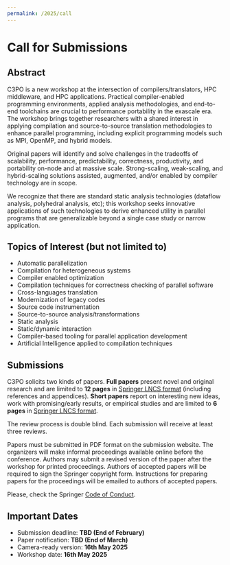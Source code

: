 ```yaml
---
permalink: /2025/call
---
```



<p></p>
<p></p>

# Call for Submissions


## Abstract
C3PO is a new workshop at the intersection of compilers/translators, HPC
middleware, and HPC applications. Practical compiler-enabled programming
environments, applied analysis methodologies, and end-to-end toolchains are
crucial to performance portability in the exascale era. The workshop brings
together researchers with a shared interest in applying compilation and
source-to-source translation methodologies to enhance parallel programming,
including explicit programming models such as MPI, OpenMP, and hybrid models.

Original papers will identify and solve challenges in the tradeoffs of
scalability, performance, predictability, correctness, productivity, and
portability on-node and at massive scale. Strong-scaling, weak-scaling, and
hybrid-scaling solutions assisted, augmented, and/or enabled by compiler
technology are in scope.

We recognize that there are standard static analysis technologies (dataflow
analysis, polyhedral analysis, etc); this workshop seeks innovative
applications of such technologies to derive enhanced utility in parallel
programs that are generalizable beyond a single case study or narrow
application.

## Topics of Interest (but not limited to)
- Automatic parallelization
- Compilation for heterogeneous systems
- Compiler enabled optimization
- Compilation techniques for correctness checking of parallel software
- Cross-languages translation
- Modernization of legacy codes
- Source code instrumentation
- Source-to-source analysis/transformations
- Static analysis
- Static/dynamic interaction
- Compiler-based tooling for parallel application development 
- Artificial Intelligence applied to compilation techniques 

<!-- - Compiler-based tooling for parallel application development -->

## Submissions

C3PO solicits two kinds of papers. **Full papers** present novel and original
research and are limited to **12 pages** in <a href="https://www.springer.com/gp/computer-science/lncs/conference-proceedings-guidelines" target="blank">Springer LNCS format</a> (including references and appendices). **Short papers**
report on interesting new ideas, work with promising/early results, or
empirical studies and are limited to **6 pages** in <a href="https://www.springer.com/gp/computer-science/lncs/conference-proceedings-guidelines" target="blank">Springer LNCS format</a>.

The review process is double blind. Each submission will receive at least three
reviews.

Papers must be submitted in PDF format on the submission website. The
organizers will make informal proceedings available online before the
conference. Authors may submit a revised version of the paper after the
workshop for printed proceedings. Authors of accepted papers will be required
to sign the Springer copyright form. Instructions for preparing papers for the
proceedings will be emailed to authors of accepted papers.


Please, check the Springer <a href="https://www.springernature.com/gp/authors/book-authors-code-of-conduct" target="blank">Code of Conduct</a>.

<!-- [Submission Website](https://easychair.org/conferences/?conf=c3po21) 
[Submission Website](https://easychair.org/conferences/?conf=c3po22)
Submission Website: <a href="https://easychair.org/conferences/?conf=c3po24" target="blank">https://easychair.org/conferences/?conf=c3po24</a>
-->

## Important Dates
<!-- - Submission deadline: 21st February 2022 AoE -->
<!-- - Submission deadline: ~~21st February 2022 AoE~~ 28th February 2022 AoE -->

- Submission deadline: **TBD (End of February)**
- Paper notification: **TBD (End of March)**
- Camera-ready version: **16th May 2025**
- Workshop date: **16th May 2025**

